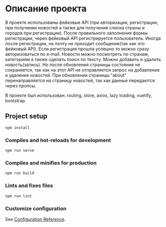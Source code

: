 # Описание проекта
В проекте использованы фейковые API (при авторизации, регистрации, при получении новостей а также для получения списка страны и городов при регистрации). После правильного заполнения формы регистрации, через фейковый API регистрируется пользователь. Иногда после регистрации, на почту не приходит сообщение(так как это фейковый API). Если регистрация прошла успешно то можно сразу авторизоваться по e-mail. Новости можно посмотреть по странам, категориям а также сделать поиск по тексту. Можно добавить и удалить новость(запись). Но после обновления страницы состояние не сохраняется, так как на этот API не отправляется запрос на добавление и удаление новостей. При обновлении страницы "about" перенаправляется на страницу новостей, так как данные передаются через пропсы.

В проекте был использован: routing, store, axios, lazy loading, vuetify, bootstrap.

## Project setup
```
npm install
```

### Compiles and hot-reloads for development
```
npm run serve
```

### Compiles and minifies for production
```
npm run build
```

### Lints and fixes files
```
npm run lint
```

### Customize configuration
See [Configuration Reference](https://cli.vuejs.org/config/).
